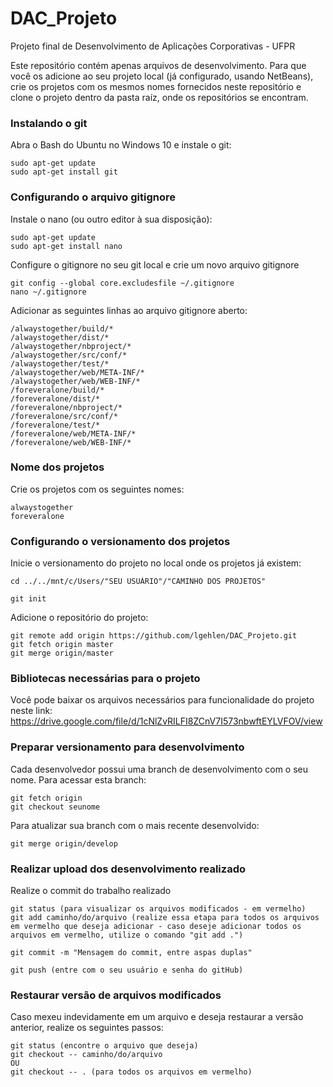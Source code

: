 # DAC_Projeto
Projeto final de Desenvolvimento de Aplicações Corporativas - UFPR

Este repositório contém apenas arquivos de desenvolvimento. Para que você os adicione ao seu projeto local (já configurado, usando NetBeans), crie os projetos com os mesmos nomes fornecidos neste repositório e clone o projeto dentro da pasta raíz, onde os repositórios se encontram.

### Instalando o git
Abra o Bash do Ubuntu no Windows 10 e instale o git:
```
sudo apt-get update
sudo apt-get install git
```

### Configurando o arquivo gitignore
Instale o nano (ou outro editor à sua disposição):
```
sudo apt-get update
sudo apt-get install nano
```
Configure o gitignore no seu git local e crie um novo arquivo gitignore
```
git config --global core.excludesfile ~/.gitignore 
nano ~/.gitignore
```
Adicionar as seguintes linhas ao arquivo gitignore aberto: 
```
/alwaystogether/build/*
/alwaystogether/dist/*
/alwaystogether/nbproject/*
/alwaystogether/src/conf/*
/alwaystogether/test/*
/alwaystogether/web/META-INF/*
/alwaystogether/web/WEB-INF/*
/foreveralone/build/*
/foreveralone/dist/*
/foreveralone/nbproject/*
/foreveralone/src/conf/*
/foreveralone/test/*
/foreveralone/web/META-INF/*
/foreveralone/web/WEB-INF/*
```

### Nome dos projetos
Crie os projetos com os seguintes nomes: 
```
alwaystogether
foreveralone
```

### Configurando o versionamento dos projetos
Inicie o versionamento do projeto no local onde os projetos já existem:
```
cd ../../mnt/c/Users/"SEU USUÁRIO"/"CAMINHO DOS PROJETOS"

git init
```
Adicione o repositório do projeto:
```
git remote add origin https://github.com/lgehlen/DAC_Projeto.git
git fetch origin master
git merge origin/master
```

### Bibliotecas necessárias para o projeto
Você pode baixar os arquivos necessários para funcionalidade do projeto neste link:
https://drive.google.com/file/d/1cNlZvRILFI8ZCnV7I573nbwftEYLVFOV/view

### Preparar versionamento para desenvolvimento
Cada desenvolvedor possui uma branch de desenvolvimento com o seu nome. Para acessar esta branch:
```
git fetch origin
git checkout seunome
```
Para atualizar sua branch com o mais recente desenvolvido:
```
git merge origin/develop
```

### Realizar upload dos desenvolvimento realizado
Realize o commit do trabalho realizado
```
git status (para visualizar os arquivos modificados - em vermelho)
git add caminho/do/arquivo (realize essa etapa para todos os arquivos em vermelho que deseja adicionar - caso deseje adicionar todos os arquivos em vermelho, utilize o comando "git add .")

git commit -m "Mensagem do commit, entre aspas duplas"

git push (entre com o seu usuário e senha do gitHub)
```
### Restaurar versão de arquivos modificados
Caso mexeu indevidamente em um arquivo e deseja restaurar a versão anterior, realize os seguintes passos:
```
git status (encontre o arquivo que deseja)
git checkout -- caminho/do/arquivo
OU
git checkout -- . (para todos os arquivos em vermelho)
```
